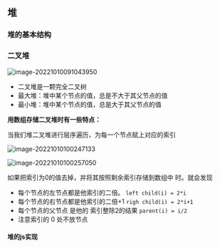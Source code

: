 ## 堆

### 堆的基本结构

### 二叉堆

![image-20221010091043950](https://gitee.com/yan-running-potato/typora-diagram/raw/master/image-20221010091043950.png)

- 二叉堆是一颗完全二叉树
- 最大堆：堆中某个节点的值，总是不大于其父节点的值
- 最小堆：堆中某个节点的值，总是大于其父节点的值

**用数组存储二叉堆时有一些特点：**

当我们堆二叉堆进行层序遍历，为每一个节点赋上对应的索引

![image-20221010100247133](https://gitee.com/yan-running-potato/typora-diagram/raw/master/image-20221010100247133.png)

![image-20221010100257050](https://gitee.com/yan-running-potato/typora-diagram/raw/master/image-20221010100257050.png)

  如果把索引为0的值去掉，并将其按照剩余索引存储到数组中 时。就会发现

- 每个节点的左节点都是他索引的二倍。 `left child(i) = 2*i`
- 每个节点的右节点都是他索引的二倍+1 `righ child(i) = 2*i+1`  
- 每个节点的父节点 是他的 索引整除2的结果 `parent(i) = i/2`
- 注意索引的 0 处不放节点



#### 堆的js实现